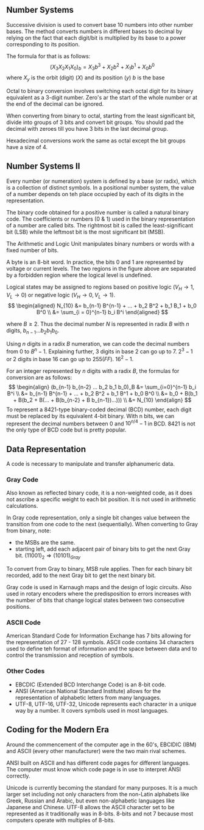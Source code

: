 ## Number Systems
Successive division is used to convert base 10 numbers into other number bases. The method converts numbers in different bases to decimal by relying on the fact that each digit/bit is multiplied by its base to a power corresponding to its position.

The formula for that is as follows:
$$(X_3 X_2 X_1 X_0)_b = X_3 b^3 + X_2 b^2 + X_1 b^1 + X_0 b^0$$
where $X_y$ is the orbit (digit) ($X$) and its position ($y$)
	$b$ is the base

Octal to binary conversion involves switching each octal digit for its binary equivalent as a 3-digit number. Zero's ar the start of the whole number or at the end of the decimal can be ignored.

When converting from binary to octal, starting from the least significant bit, divide into groups of 3 bits and convert bit groups. You should pad the decimal with zeroes till you have 3 bits in the last decimal group. 

Hexadecimal conversions work the same as octal except the bit groups have a size of 4.

## Number Systems II
Every number (or numeration) system is defined by a base (or radix), which is a collection of distinct symbols. In a positional number system, the value of a number depends on teh place occupied by each of its digits in the representation.

The binary code obtained for a positive number is called a natural binary code. The coefficients or numbers (0 & 1) used in the binary representation of a number are called bits. The rightmost bit is called the least-significant bit (LSB) while the leftmost bit is the most significant bit (MSB). 

The Arithmetic and Logic Unit manipulates binary numbers or words with a fixed number of bits.

A byte is an 8-bit word. In practice, the bits 0 and 1 are represented by voltage or current levels. The two regions in the figure above are separated by a forbidden region where the logical level is undefined. 

Logical states may be assigned to regions based on positive logic ($V_H\rightarrow1, V_L\rightarrow0$) or negative logic ($V_H\rightarrow0,V_L\rightarrow1$).
$$
\begin{aligned}
N_{10} &= b_{n-1} B^{n-1} + ... + b_2 B^2 + b_1 B_1 + b_0 B^0 \\
&= \sum_{i = 0}^{n-1} b_i B^i
\end{aligned}
$$

where $B\ge2$. Thus the decimal number $N$ is represented in radix $B$ with $n$ digits, $b_{n-1} ... b_2 b_1 b_0$.

Using $n$ digits in a radix $B$ numeration, we can code the decimal numbers from 0 to $B^n-1$. Explaining further, 3 digits in base 2 can go up to 7. $2^3-1$ or 2 digits in base 16 can go up to $255(FF)$. $16^2-1$.

For an integer represented by $n$ digits with a radix $B$, the formulas for conversion are as follows:
$$
\begin{align}
(b_{n-1} b_{n-2} ... b_2 b_1 b_0)_B &= \sum_{i=0}^{n-1} b_i B^i \\
&= b_{n-1} B^{n-1} + ... + b_2 B^2 + b_1 B^1 + b_0 B^0 \\
&= b_0 + B(b_1 + B(b_2 + B(... + B(b_{n-2} + B b_{n-1})...))) \\
&= N_{10}
\end{align}
$$
To represent a 8421-type binary-coded decimal (BCD) number, each digit must be replaced by its equivalent 4-bit binary. With n bits, we can represent the decimal numbers between 0 and $10^{n/4}-1$  in BCD. 8421 is not the only type of BCD code but is pretty popular.

## Data Representation
A code is necessary to manipulate and transfer alphanumeric data.

### Gray Code
Also known as reflected binary code, it is a non-weighted code, as it does not ascribe a specific weight to each bit position. It is not used in arithmetic calculations.

In Gray code representation, only a single bit changes value between the transition from one code to the next (sequentially). When converting to Gray from binary, note:
- the MSBs are the same.
- starting left, add each adjacent pair of binary bits to get the next Gray bit.
$(11001)_2 \Rightarrow (10101)_{Gray}$

To convert from Gray to binary, MSB rule applies. Then for each binary bit recorded, add to the next Gray bit to get the next binary bit. 

Gray code is used in Karnaugh maps and the design of logic circuits. Also used in rotary encoders where the predisposition to errors increases with the number of bits that change logical states between two consecutive positions.

### ASCII Code
American Standard Code for Information Exchange has 7 bits allowing for the representation of 27 - 128 symbols. ASCII code contains 34 characters used to define teh format of information and the space between data and to control the transmission and reception of symbols.

### Other Codes
- EBCDIC (Extended BCD Interchange Code) is an 8-bit code.
- ANSI (American National Standard Institute) allows for the representation of alphabetic letters from many languages.
- UTF-8, UTF-16, UTF-32, Unicode represents each character in a unique way by a number. It covers symbols used in most languages.

## Coding for the Modern Era
Around the commencement of the computer age in the 60's, EBCIDIC (IBM) and ASCII (every other manufacturer) were the two main rival schemes.

ANSI built on ASCII and has different code pages for different languages. The computer must know which code page is in use to interpret ANSI correctly.

Unicode is currently becoming the standard for many purposes. It is a much larger set including not only characters from the non-Latin alphabets like Greek, Russian and Arabic, but even non-alphabetic languages like Japanese and Chinese. UTF-8 allows the ASCII character set to be represented as it traditionally was in 8-bits. 8-bits and not 7 because most computers operate with multiples of 8-bits.